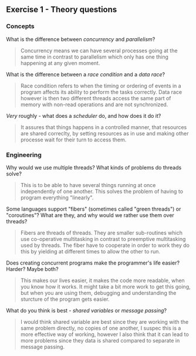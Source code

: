 Exercise 1 - Theory questions
-----------------------------

### Concepts

What is the difference between *concurrency* and *parallelism*?
> Concurrency means we can have several processes going at the same time in contrast to parallelism which only has one thing happening at any given moment.

What is the difference between a *race condition* and a *data race*? 
> Race condition refers to when the timing or ordering of events in a program affects its ability to perform the tasks correctly. Data race however is then two different threads access the same part of memory with non-read operations and are not synchronized.
 
*Very* roughly - what does a *scheduler* do, and how does it do it?
> It assures that things happens in a controlled manner, that resources are shared correclty, by setting resources as in use and making other processe wait for their turn to access them.


### Engineering

Why would we use multiple threads? What kinds of problems do threads solve?
> This is to be able to have several things running at once independently of one another. This solves the problem of having to program everything "linearly".

Some languages support "fibers" (sometimes called "green threads") or "coroutines"? What are they, and why would we rather use them over threads?
> Fibers are threads of threads. They are smaller sub-routines which use co-operative multitasking in contrast to preemptive multitasking used by threads. The fiber have to cooperate in order to work they do this by yielding at different times to allow the other to run.

Does creating concurrent programs make the programmer's life easier? Harder? Maybe both?
> This makes our lives easier, it makes the code more readable, when you know how it works. It might take a bit more work to get this going, but when you are using them, debugging and understanding the sturcture of the program gets easier.

What do you think is best - *shared variables* or *message passing*?
> I would think shared variable are best since they are working with the same problem directly, no copies of one another, I suspec this is a more effective way of working, however I also think that it can lead to more problems since they data is shared compared to separate in message passing.


